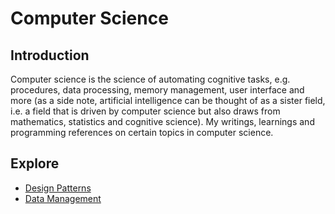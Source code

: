# Computer Science
## Introduction
Computer science is the science of automating cognitive tasks, e.g. procedures, data processing, memory management, user interface and more (as a side note, artificial intelligence can be thought of as a sister field, i.e. a field that is driven by computer science but also draws from mathematics, statistics and cognitive science). My writings, learnings and programming references on certain topics in computer science.

## Explore
- [Design Patterns](https://pranigopu.github.io/computer-science/design-patterns.html)
- [Data Management](https://pranigopu.github.io/computer-science/data-management.html)